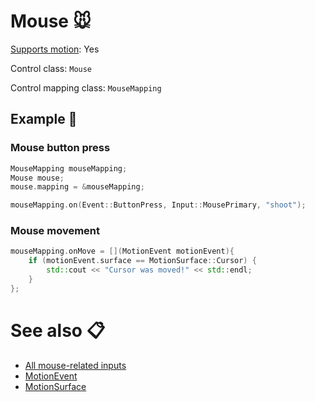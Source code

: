 # Mouse 🐭

[Supports motion](../getting-started/motion-controls.md): Yes

Control class: ``Mouse``

Control mapping class: ```MouseMapping```

## Example 🎉
### Mouse button press
````c++
MouseMapping mouseMapping;
Mouse mouse;
mouse.mapping = &mouseMapping;

mouseMapping.on(Event::ButtonPress, Input::MousePrimary, "shoot");
````

### Mouse movement
````c++
mouseMapping.onMove = [](MotionEvent motionEvent){
    if (motionEvent.surface == MotionSurface::Cursor) {
        std::cout << "Cursor was moved!" << std::endl;
    }
};
````

# See also 📋
- [All mouse-related inputs](../misc/enums-inputs.md)
- [MotionEvent](../misc/motion-event.md)
- [MotionSurface](../misc/motion-surface.md)
